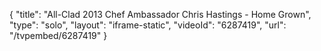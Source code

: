 {
    "title": "All-Clad 2013 Chef Ambassador Chris Hastings - Home Grown",
    "type": "solo",
    "layout": "iframe-static",
    "videoId": "6287419",
    "url": "\/tvpembed\/6287419"
}